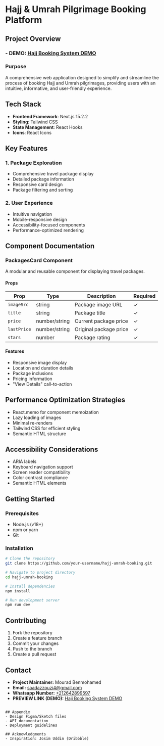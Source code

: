 # Hajj & Umrah Pilgrimage Booking Platform

## Project Overview
### - **DEMO:** [Hajj Booking System DEMO](http://hajj-booking.46.202.159.87.sslip.io/)

### Purpose
A comprehensive web application designed to simplify and streamline the process of booking Hajj and Umrah pilgrimages, providing users with an intuitive, informative, and user-friendly experience.

## Tech Stack
- **Frontend Framework**: Next.js 15.2.2
- **Styling**: Tailwind CSS
- **State Management**: React Hooks
- **Icons**: React Icons


## Key Features

### 1. Package Exploration
- Comprehensive travel package display
- Detailed package information
- Responsive card design
- Package filtering and sorting

### 2. User Experience
- Intuitive navigation
- Mobile-responsive design
- Accessibility-focused components
- Performance-optimized rendering

## Component Documentation

### PackagesCard Component 
A modular and reusable component for displaying travel packages.

#### Props
| Prop | Type | Description | Required |
|------|------|-------------|----------|
| `imageSrc` | string | Package image URL | ✓ |
| `title` | string | Package title | ✓ |
| `price` | number/string | Current package price | ✓ |
| `lastPrice` | number/string | Original package price | ✓ |
| `stars` | number | Package rating | ✓ |

#### Features
- Responsive image display
- Location and duration details
- Package inclusions
- Pricing information
- "View Details" call-to-action

## Performance Optimization Strategies
- React.memo for component memoization
- Lazy loading of images
- Minimal re-renders
- Tailwind CSS for efficient styling
- Semantic HTML structure

## Accessibility Considerations
- ARIA labels
- Keyboard navigation support
- Screen reader compatibility
- Color contrast compliance
- Semantic HTML elements

## Getting Started

### Prerequisites
- Node.js (v18+)
- npm or yarn
- Git

### Installation
```bash
# Clone the repository
git clone https://github.com/your-username/hajj-umrah-booking.git

# Navigate to project directory
cd hajj-umrah-booking

# Install dependencies
npm install

# Run development server
npm run dev
```

## Contributing
1. Fork the repository
2. Create a feature branch
3. Commit your changes
4. Push to the branch
5. Create a pull request


## Contact
- **Project Maintainer:** Mourad Benmohamed  
- **Email:** [saadazzouzi4@gmail.com](mailto:saadazzouzi4@gmail.com)  
- **Whatsapp Number:** [+212642899597](https://wa.me/212642899597)  
- **PREVIEW LINK (DEMO):** [Hajj Booking System DEMO](http://hajj-booking.46.202.159.87.sslip.io/)
```

## Appendix
- Design Figma/Sketch files
- API documentation
- Deployment guidelines

## Acknowledgments
- Inspiration: Josim Uddin (Dribbble)
